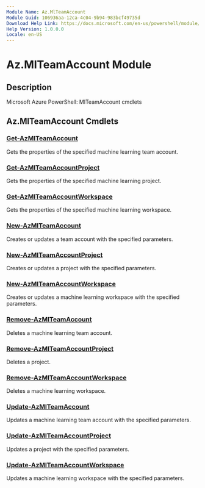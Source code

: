 ```yaml
---
Module Name: Az.MlTeamAccount
Module Guid: 106936aa-12ca-4c04-9b94-983bcf49735d
Download Help Link: https://docs.microsoft.com/en-us/powershell/module/az.mlteamaccount
Help Version: 1.0.0.0
Locale: en-US
---
```


# Az.MlTeamAccount Module
## Description
Microsoft Azure PowerShell: MlTeamAccount cmdlets

## Az.MlTeamAccount Cmdlets
### [Get-AzMlTeamAccount](Get-AzMlTeamAccount.md)
Gets the properties of the specified machine learning team account.

### [Get-AzMlTeamAccountProject](Get-AzMlTeamAccountProject.md)
Gets the properties of the specified machine learning project.

### [Get-AzMlTeamAccountWorkspace](Get-AzMlTeamAccountWorkspace.md)
Gets the properties of the specified machine learning workspace.

### [New-AzMlTeamAccount](New-AzMlTeamAccount.md)
Creates or updates a team account with the specified parameters.

### [New-AzMlTeamAccountProject](New-AzMlTeamAccountProject.md)
Creates or updates a project with the specified parameters.

### [New-AzMlTeamAccountWorkspace](New-AzMlTeamAccountWorkspace.md)
Creates or updates a machine learning workspace with the specified parameters.

### [Remove-AzMlTeamAccount](Remove-AzMlTeamAccount.md)
Deletes a machine learning team account.

### [Remove-AzMlTeamAccountProject](Remove-AzMlTeamAccountProject.md)
Deletes a project.

### [Remove-AzMlTeamAccountWorkspace](Remove-AzMlTeamAccountWorkspace.md)
Deletes a machine learning workspace.

### [Update-AzMlTeamAccount](Update-AzMlTeamAccount.md)
Updates a machine learning team account with the specified parameters.

### [Update-AzMlTeamAccountProject](Update-AzMlTeamAccountProject.md)
Updates a project with the specified parameters.

### [Update-AzMlTeamAccountWorkspace](Update-AzMlTeamAccountWorkspace.md)
Updates a machine learning workspace with the specified parameters.

